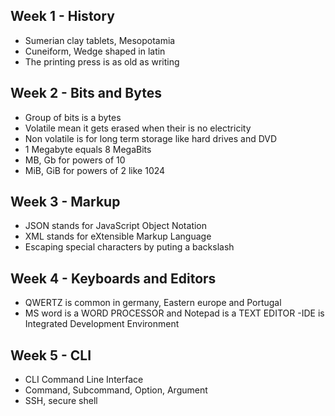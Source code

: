 ## Week 1 - History 
- Sumerian clay tablets, Mesopotamia
- Cuneiform, Wedge shaped in latin
- The printing press is as old as writing 

## Week 2 - Bits and Bytes
- Group of bits is a bytes
- Volatile mean it gets erased when their is no electricity 
- Non volatile is for long term storage like hard drives and DVD
- 1 Megabyte equals 8 MegaBits
- MB, Gb for powers of 10
- MiB, GiB for powers of 2 like 1024

## Week 3 - Markup 
- JSON stands for JavaScript Object Notation
- XML stands for eXtensible Markup Language
- Escaping special characters by puting a backslash

## Week 4 - Keyboards and Editors 
- QWERTZ is common in germany, Eastern europe and Portugal
- MS word is a WORD PROCESSOR and Notepad is a TEXT EDITOR
-IDE is Integrated Development Environment

## Week 5 - CLI
- CLI Command Line Interface
- Command, Subcommand, Option, Argument
- SSH, secure shell
